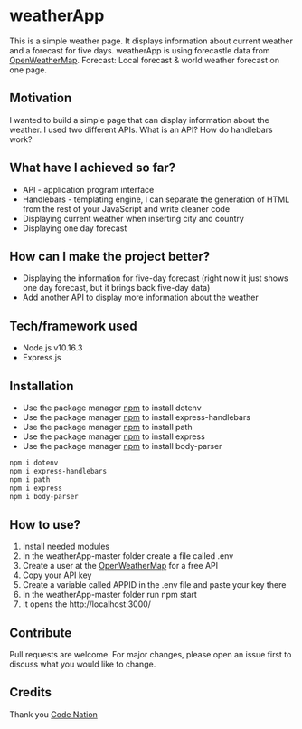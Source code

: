 # weatherApp
This is a simple weather page. It displays information about current weather and a forecast for five days.
weatherApp is using forecastle data from [OpenWeatherMap](https://openweathermap.org/). Forecast: Local forecast & world weather forecast on one page.


## Motivation
I wanted to build a simple page that can display information about the weather. I used two different APIs. What is an API? How do handlebars work?

## What have I achieved so far?
* API - application program interface
* Handlebars - templating engine, I can separate the generation of HTML from the rest of your JavaScript and write cleaner code
* Displaying current weather when inserting city and country
* Displaying one day forecast


## How can I make the project better?
* Displaying the information for five-day forecast (right now it just shows one day forecast, but it brings back five-day data)
* Add another API to display more information about the weather


## Tech/framework used
* Node.js v10.16.3
* Express.js

## Installation
* Use the package manager [npm](https://www.npmjs.com/package/dotenv) to install dotenv
* Use the package manager [npm](https://www.npmjs.com/package/express-handlebars) to install express-handlebars
* Use the package manager [npm](https://www.npmjs.com/package/path) to install path
* Use the package manager [npm](https://www.npmjs.com/package/express) to install express
* Use the package manager [npm](https://www.npmjs.com/package/body-parser) to install body-parser

```bash
npm i dotenv
npm i express-handlebars
npm i path
npm i express
npm i body-parser
```

## How to use?
1. Install needed modules
2. In the weatherApp-master folder create a file called .env
3. Create a user at the [OpenWeatherMap](https://openweathermap.org/) for a free API
4. Copy your API key
5. Create a variable called APPID in the .env file and paste your key there
6. In the weatherApp-master folder run npm start
7. It opens the http://localhost:3000/

## Contribute
Pull requests are welcome. For major changes, please open an issue first to discuss what you would like to change.

## Credits
Thank you [Code Nation](https://wearecodenation.com/)
